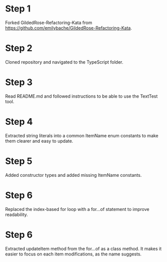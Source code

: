 # Step 1

Forked GildedRose-Refactoring-Kata from https://github.com/emilybache/GildedRose-Refactoring-Kata.

# Step 2

Cloned repository and navigated to the TypeScript folder.

# Step 3

Read README.md and followed instructions to be able to use the TextTest tool.

# Step 4

Extracted string literals into a common ItemName enum constants to make them clearer and easy to update.

# Step 5

Added constructor types and added missing ItemName constants.

# Step 6

Replaced the index-based for loop with a for...of statement to improve readability.

# Step 6

Extracted updateItem method from the for...of as a class method. It makes it easier to focus on each item modifications, as the name suggests.
